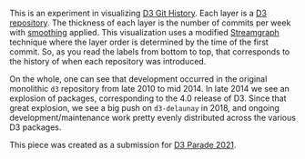 This is an experiment in visualizing [D3 Git History](https://gist.github.com/curran/18287ef2c4b64ffba32000aad47c292b). Each layer is a [D3 repository](https://github.com/d3). The thickness of each layer is the number of commits per week with [smoothing](https://github.com/Fil/array-blur) applied. This visualization uses a modified [Streamgraph](https://en.wikipedia.org/wiki/Streamgraph) technique where the layer order is determined by the time of the first commit. So, as you read the labels from bottom to top, that corresponds to the history of when each repository was introduced.

On the whole, one can see that development occurred in the original monolithic `d3` repository from late 2010 to mid 2014. In late 2014 we see an explosion of packages, corresponding to the 4.0 release of D3. Since that great explosion, we see a big push on `d3-delaunay` in 2018, and ongoing development/maintenance work pretty evenly distributed across the various D3 packages.

This piece was created as a submission for [D3 Parade 2021](https://d3js.community/d3-parade-2021).